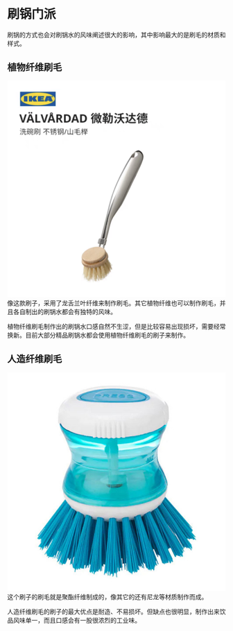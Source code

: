# 刷锅门派

刷锅的方式也会对刷锅水的风味阐述很大的影响，其中影响最大的是刷毛的材质和样式。

## 植物纤维刷毛
![pic](/pic/1-3-1.png)
像这款刷子，采用了龙舌兰叶纤维来制作刷毛。其它植物纤维也可以制作刷毛，并且各自制出的刷锅水都会有独特的风味。

植物纤维刷毛制作出的刷锅水口感自然不生涩，但是比较容易出现损坏，需要经常换新。目前大部分精品刷锅水都会使用植物纤维刷毛的刷子来制作。

## 人造纤维刷毛
![pic](/pic/1-3-2.jpg)
这个刷子的刷毛就是聚酯纤维制成的，像其它的还有尼龙等材质制作而成。

人造纤维刷毛的刷子的最大优点是耐造、不易损坏。但缺点也很明显，制作出来饮品风味单一，而且口感会有一股很浓烈的工业味。